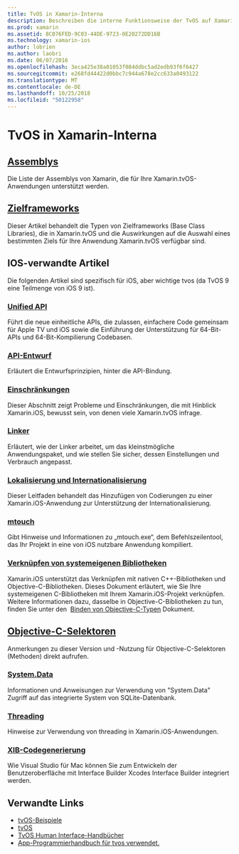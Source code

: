 ```yaml
---
title: TvOS in Xamarin-Interna
description: Beschreiben die interne Funktionsweise der TvOS auf Xamarin, basierend auf Xamarin.iOS-Dokumente. Link-Inhalt wird erläutert, Assemblys, die Zielframeworks, und iOS-Konzepte beziehen.
ms.prod: xamarin
ms.assetid: 8C076FED-9C03-44DE-9723-0E20272DD16B
ms.technology: xamarin-ios
author: lobrien
ms.author: laobri
ms.date: 06/07/2016
ms.openlocfilehash: 3eca425e38a01053f084ddbc5ad2edb93f6f6427
ms.sourcegitcommit: e268fd44422d0bbc7c944a678e2cc633a0493122
ms.translationtype: MT
ms.contentlocale: de-DE
ms.lasthandoff: 10/25/2018
ms.locfileid: "50122958"
---
```

# <a name="tvos-in-xamarin-internals"></a>TvOS in Xamarin-Interna 

##  <a name="assembliesiostvosinternalsassembliesmd"></a>[Assemblys](~/ios/tvos/internals/assemblies.md)

Die Liste der Assemblys von Xamarin, die für Ihre Xamarin.tvOS-Anwendungen unterstützt werden.

##  <a name="target-frameworksiostvosinternalsframeworksmd"></a>[Zielframeworks](~/ios/tvos/internals/frameworks.md)

Dieser Artikel behandelt die Typen von Zielframeworks (Base Class Libraries), die in Xamarin.tvOS und die Auswirkungen auf die Auswahl eines bestimmten Ziels für Ihre Anwendung Xamarin.tvOS verfügbar sind.

## <a name="related-ios-articles"></a>IOS-verwandte Artikel

Die folgenden Artikel sind spezifisch für iOS, aber wichtige tvos (da TvOS 9 eine Teilmenge von iOS 9 ist).

###  <a name="unified-apicross-platformmaciosunifiedindexmd"></a>[Unified API](~/cross-platform/macios/unified/index.md)

Führt die neue einheitliche APIs, die zulassen, einfachere Code gemeinsam für Apple TV und iOS sowie die Einführung der Unterstützung für 64-Bit-APIs und 64-Bit-Kompilierung Codebasen.  

###  <a name="api-designiosinternalsapi-designindexmd"></a>[API-Entwurf](~/ios/internals/api-design/index.md)

Erläutert die Entwurfsprinzipien, hinter die API-Bindung.

###  <a name="limitationsiosinternalslimitationsmd"></a>[Einschränkungen](~/ios/internals/limitations.md)

Dieser Abschnitt zeigt Probleme und Einschränkungen, die mit Hinblick Xamarin.iOS, bewusst sein, von denen viele Xamarin.tvOS infrage.

###  <a name="linkeriosdeploy-testlinkermd"></a>[Linker](~/ios/deploy-test/linker.md)

Erläutert, wie der Linker arbeitet, um das kleinstmögliche Anwendungspaket, und wie stellen Sie sicher, dessen Einstellungen und Verbrauch angepasst.

###  <a name="localization-and-internationalizationiosapp-fundamentalslocalizationindexmd"></a>[Lokalisierung und Internationalisierung](~/ios/app-fundamentals/localization/index.md)

Dieser Leitfaden behandelt das Hinzufügen von Codierungen zu einer Xamarin.iOS-Anwendung zur Unterstützung der Internationalisierung.

###  <a name="mtouchiosdeploy-testmtouchmd"></a>[mtouch](~/ios/deploy-test/mtouch.md)

Gibt Hinweise und Informationen zu „mtouch.exe“, dem Befehlszeilentool, das Ihr Projekt in eine von iOS nutzbare Anwendung kompiliert.

###  <a name="linking-native-librariesiosplatformnative-interopmd"></a>[Verknüpfen von systemeigenen Bibliotheken](~/ios/platform/native-interop.md)

Xamarin.iOS unterstützt das Verknüpfen mit nativen C++-Bibliotheken und Objective-C-Bibliotheken. Dieses Dokument erläutert, wie Sie Ihre systemeigenen C-Bibliotheken mit Ihrem Xamarin.iOS-Projekt verknüpfen. Weitere Informationen dazu, dasselbe in Objective-C-Bibliotheken zu tun, finden Sie unter den&nbsp; [Binden von Objective-C-Typen](~/ios/platform/binding-objective-c/index.md)&nbsp;Dokument.

##  <a name="objective-c-selectorsiosinternalsobjective-c-selectorsmd"></a>[Objective-C-Selektoren](~/ios/internals/objective-c-selectors.md)

Anmerkungen zu dieser Version und -Nutzung für Objective-C-Selektoren (Methoden) direkt aufrufen.

###  <a name="systemdataiosdata-cloudsystemdatamd"></a>[System.Data](~/ios/data-cloud/system.data.md)

Informationen und Anweisungen zur Verwendung von "System.Data" Zugriff auf das integrierte System von SQLite-Datenbank.

###  <a name="threadingiosapp-fundamentalsthreadingmd"></a>[Threading](~/ios/app-fundamentals/threading.md)

Hinweise zur Verwendung von threading in Xamarin.iOS-Anwendungen.

###  <a name="xib-code-generationiosinternalsxib-code-generationmd"></a>[XIB-Codegenerierung](~/ios/internals/xib-code-generation.md)

Wie Visual Studio für Mac können Sie zum Entwickeln der Benutzeroberfläche mit Interface Builder Xcodes Interface Builder integriert werden.

## <a name="related-links"></a>Verwandte Links

- [tvOS-Beispiele](https://developer.xamarin.com/samples/tvos/all/)
- [tvOS](https://developer.apple.com/tvos/)
- [TvOS Human Interface-Handbücher](https://developer.apple.com/tvos/human-interface-guidelines/)
- [App-Programmierhandbuch für tvos verwendet.](https://developer.apple.com/library/prerelease/tvos/documentation/General/Conceptual/AppleTV_PG/)
